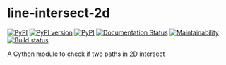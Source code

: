 # line-intersect-2d

[![PyPI](https://img.shields.io/pypi/pyversions/line-intersect-2d.svg)](https://pypi.python.org/pypi/line-intersect-2d)
[![PyPI version](https://badge.fury.io/py/line-intersect-2d.svg)](https://badge.fury.io/py/line-intersect-2d)
[![PyPI](https://img.shields.io/pypi/implementation/line-intersect-2d.svg)](https://pypi.python.org/pypi/line-intersect-2d)
[![Documentation Status](https://readthedocs.org/projects/line-intersect-2d/badge/?version=latest)](http://line-intersect-2d.readthedocs.io/en/latest/?badge=latest)
[![Maintainability](https://api.codeclimate.com/v1/badges/657b03d115f6e001633c/maintainability)](https://codeclimate.com/github/Cervi-Robotics/line-intersect-2d/maintainability)
[![Build status](https://circleci.com/gh/Cervi-Robotics/line-intersect-2d.svg?style=shield)](https://app.circleci.com/pipelines/github/Cervi-Robotics/line-intersect-2d)

A Cython module to check if two paths in 2D intersect
